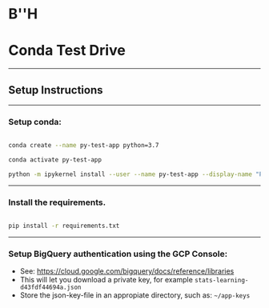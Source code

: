 # B''H

# Conda Test Drive


--------
## Setup Instructions

---

### Setup conda:

```sh

conda create --name py-test-app python=3.7 

conda activate py-test-app

python -m ipykernel install --user --name py-test-app --display-name "Python (py-test-app)"

```

---

### Install the requirements.

```sh

pip install -r requirements.txt

```

---

### Setup BigQuery authentication using the GCP Console:
- See: https://cloud.google.com/bigquery/docs/reference/libraries
- This will let you download a private key, for example `stats-learning-d43fdf44694a.json`
- Store the json-key-file in an appropiate directory, such as: `~/app-keys` 